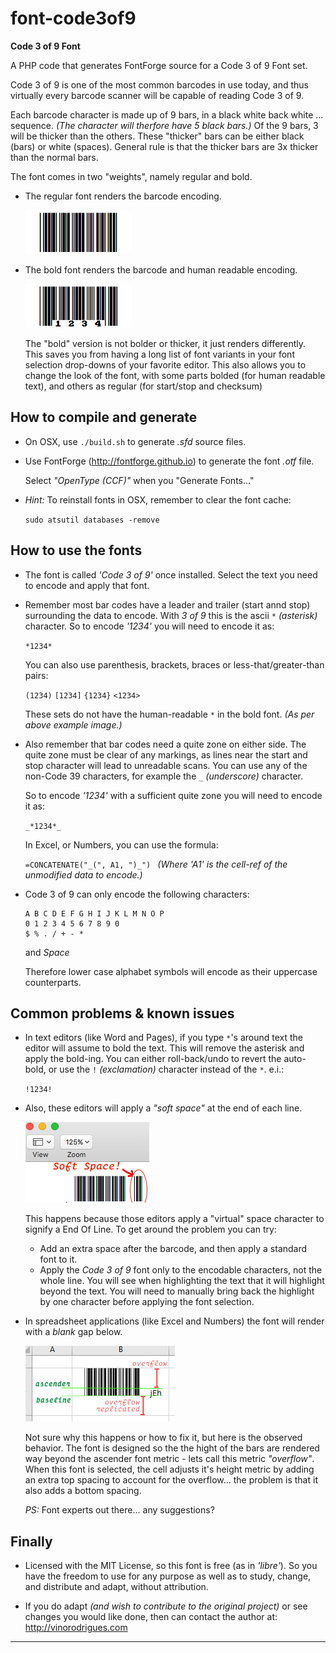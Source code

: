 font-code3of9
=============
**Code 3 of 9 Font**

A PHP code that generates FontForge source for a Code 3 of 9 Font set.

Code 3 of 9 is one of the most common barcodes in use today, and thus virtually every barcode scanner will be capable of reading Code 3 of 9.

Each barcode character is made up of 9 bars, in a black white back white ... sequence.
_(The character will therfore have 5 black bars.)_
Of the 9 bars, 3 will be thicker than the others.  These "thicker" bars can be either black (bars) or white (spaces).  General rule is that the thicker bars are 3x thicker than the normal bars.

The font comes in two "weights", namely regular and bold.

* The regular font renders the barcode encoding.

  ![*1234*](./doc/eg_r.png "33")

* The bold font renders the barcode and human readable encoding.

  ![*1234*](./doc/eg_b.png)

  The "bold" version is not bolder or thicker, it just renders differently.
  This saves you from having a long list of font variants in your font selection drop-downs of your favorite editor.  This also allows you to change the look of the font, with some parts bolded (for human readable text), and others as regular (for start/stop and checksum)


How to compile and generate
---------------------------

* On OSX, use `./build.sh` to generate *.sfd* source files.

* Use FontForge (<http://fontforge.github.io>) to generate the font *.otf* file.

  Select _"OpenType (CCF)"_ when you "Generate Fonts..."

* _Hint:_ To reinstall fonts in OSX, remember to clear the font cache:

  `sudo atsutil databases -remove`


How to use the fonts
--------------------

* The font is called _'Code 3 of 9'_ once installed.  Select the text you need to encode and apply that font.

* Remember most bar codes have a leader and trailer (start annd stop) surrounding the data to encode.
With _3 of 9_ this is the ascii `*` _(asterisk)_ character.  So to encode _'1234'_ you will need to encode it as:

  `*1234*`

  You can also use parenthesis, brackets, braces or less-that/greater-than pairs:

  `(1234)`
  `[1234]`
  `{1234}`
  `<1234>`

  These sets do not have the human-readable `*` in the bold font. _(As per above example image.)_

* Also remember that bar codes need a quite zone on either side.  The quite zone must be clear of any markings,
as lines near the start and stop character will lead to unreadable scans.
You can use any of the non-Code 39 characters, for example the `_` _(underscore)_ character.

  So to encode _'1234'_ with a sufficient quite zone you will need to encode it as:

  `_*1234*_`

  In Excel, or Numbers, you can use the formula:

  `=CONCATENATE("_(", A1, ")_")
  ` _(Where 'A1' is the cell-ref of the unmodified data to encode.)_

* Code 3 of 9 can only encode the following characters:

  ```
  A B C D E F G H I J K L M N O P
  0 1 2 3 4 5 6 7 8 9 0
  $ % . / + - *
  ```
  and *Space*

  Therefore lower case alphabet symbols will encode as their uppercase counterparts.


Common problems & known issues
------------------------------

* In text editors (like Word and Pages), if you type `*`'s around text the editor will assume to bold the text.
This will remove the asterisk and apply the bold-ing.  You can either roll-back/undo to revert the auto-bold, or use the `!` _(exclamation)_ character instead of the `*`.  e.i.:

  `!1234!`

* Also, these editors will apply a _"soft space"_ at the end of each line.

  ![Soft Space problem](./doc/softsp.png)

  This happens because those editors apply a "virtual" space character to signify a End Of Line.
  To get around the problem you can try:
  * Add an extra space after the barcode, and then apply a standard font to it.
  * Apply the _Code 3 of 9_ font only to the encodable characters, not the whole line.
  You will see when highlighting the text that it will highlight beyond the text.  You will need to manually bring back the highlight by one character before applying the font selection.


* In spreadsheet applications (like Excel and Numbers) the font will render with a _blank_ gap below.

  ![Excel problem](./doc/xlsgap.png)

  Not sure why this happens or how to fix it, but here is the observed behavior.  The font is designed so the the hight of the bars are rendered way beyond the ascender font metric - lets call this metric _"overflow"_.  When this font is selected, the cell adjusts it's height metric by adding an extra top spacing to account for the overflow... the problem is that it also adds a bottom spacing.

  _PS:_ Font experts out there... any suggestions?


Finally
-------

* Licensed with the MIT License, so this font is free (as in _'libre'_).  So you have the freedom to use for any purpose as well as to study, change, and distribute and adapt, without attribution.

* If you do adapt _(and wish to contribute to the original project)_ or see changes you would like done, then can contact the author at:
  <http://vinorodrigues.com>


---
